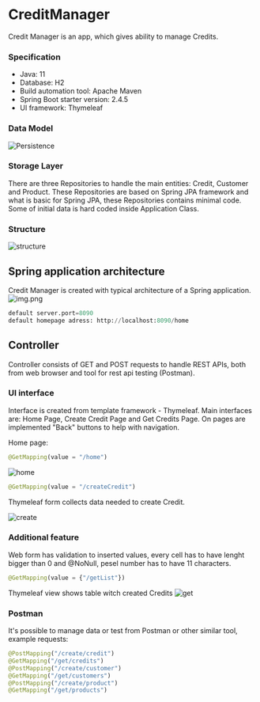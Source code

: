 # CreditManager

Credit Manager is an app, which gives ability to manage Credits.

### Specification
- Java: 11
- Database: H2
- Build automation tool: Apache Maven
- Spring Boot starter version: 2.4.5
- UI framework: Thymeleaf

### Data Model
![Persistence](https://user-images.githubusercontent.com/48919716/116630460-74aff380-a953-11eb-88c4-3c556ab29a08.png)
### Storage Layer
There are three Repositories to handle the main entities: Credit, Customer and Product. These Repositories are based on Spring JPA framework and what is basic for Spring JPA, these Repositories contains minimal code. Some of initial data is hard coded inside Application Class.
### Structure
![structure](https://user-images.githubusercontent.com/48919716/116634593-ce68eb80-a95c-11eb-86aa-e6d4a4461d8c.png)
## Spring application architecture
Credit Manager is created with typical architecture of a Spring application.
![img.png](https://www.programmersought.com/images/45/c362377c7839fb163acf0e8fc6ae7705.png)
```python
default server.port=8090
default homepage adress: http://localhost:8090/home
```
## Controller 
Controller consists of GET and POST requests to handle REST APIs, both from web browser and tool for rest api testing (Postman).
### UI interface
Interface is created from template framework - Thymeleaf. 
Main interfaces are: Home Page, Create Credit Page and Get Credits Page. On pages are implemented "Back" buttons to help with navigation.

Home page:
```python
@GetMapping(value = "/home")
```
![home](https://user-images.githubusercontent.com/48919716/116630510-914c2b80-a953-11eb-999f-9b6272940640.png)

```python
@GetMapping(value = "/createCredit")
```
Thymeleaf form collects data needed to create Credit.

![create](https://user-images.githubusercontent.com/48919716/116630504-8d200e00-a953-11eb-844d-ffd02a1ffc77.png)

### Additional feature
Web form has validation to inserted values, every cell has to have lenght bigger than 0 and @NoNull, pesel number has to have 11 characters.

```python
@GetMapping(value = {"/getList"})
```
Thymeleaf view shows table witch created Credits
![get](https://user-images.githubusercontent.com/48919716/116630507-8f826800-a953-11eb-8038-74584cefe4ec.png)

### Postman
It's possible to manage data or test from Postman or other similar tool, example requests:
```python
@PostMapping("/create/credit")
@GetMapping("/get/credits")
@PostMapping("/create/customer")
@GetMapping("/get/customers")
@PostMapping("/create/product")
@GetMapping("/get/products")
```


